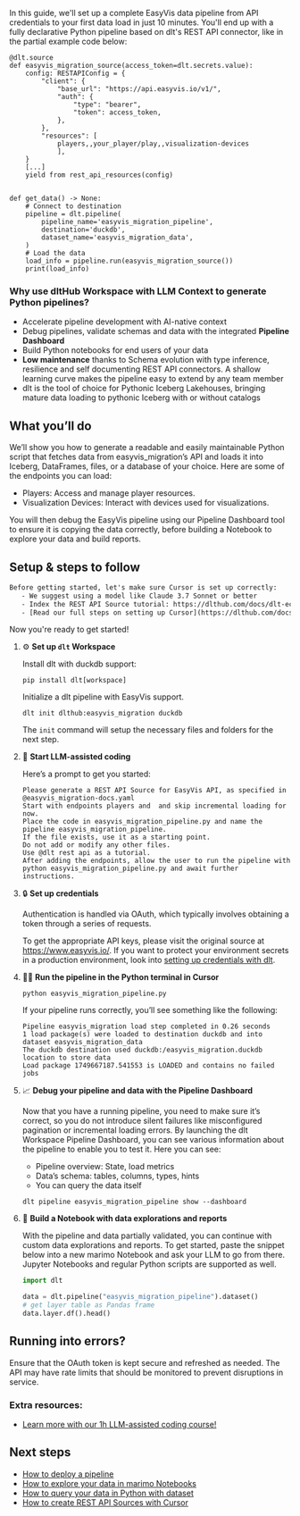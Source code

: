 In this guide, we'll set up a complete EasyVis data pipeline from API credentials to your first data load in just 10 minutes. You'll end up with a fully declarative Python pipeline based on dlt's REST API connector, like in the partial example code below:

```python-outcome
@dlt.source
def easyvis_migration_source(access_token=dlt.secrets.value):
    config: RESTAPIConfig = {
        "client": {
            "base_url": "https://api.easyvis.io/v1/",
            "auth": {
                "type": "bearer",
                "token": access_token,
            },
        },
        "resources": [
            players,,your_player/play,,visualization-devices
            ],
    }
    [...]
    yield from rest_api_resources(config)


def get_data() -> None:
    # Connect to destination
    pipeline = dlt.pipeline(
        pipeline_name='easyvis_migration_pipeline',
        destination='duckdb',
        dataset_name='easyvis_migration_data', 
    )
    # Load the data
    load_info = pipeline.run(easyvis_migration_source())
    print(load_info) 
```

### Why use dltHub Workspace with LLM Context to generate Python pipelines?

- Accelerate pipeline development with AI-native context
- Debug pipelines, validate schemas and data with the integrated **Pipeline Dashboard**
- Build Python notebooks for end users of your data
- **Low maintenance** thanks to Schema evolution with type inference, resilience and self documenting REST API connectors. A shallow learning curve makes the pipeline easy to extend by any team member
- dlt is the tool of choice for Pythonic Iceberg Lakehouses, bringing mature data loading to pythonic Iceberg with or without catalogs

## What you’ll do

We’ll show you how to generate a readable and easily maintainable Python script that fetches data from easyvis_migration’s API and loads it into Iceberg, DataFrames, files, or a database of your choice. Here are some of the endpoints you can load:

- Players: Access and manage player resources.
- Visualization Devices: Interact with devices used for visualizations.

You will then debug the EasyVis pipeline using our Pipeline Dashboard tool to ensure it is copying the data correctly, before building a Notebook to explore your data and build reports.

## Setup & steps to follow

```default
Before getting started, let's make sure Cursor is set up correctly:
   - We suggest using a model like Claude 3.7 Sonnet or better
   - Index the REST API Source tutorial: https://dlthub.com/docs/dlt-ecosystem/verified-sources/rest_api/ and add it to context as **@dlt rest api**
   - [Read our full steps on setting up Cursor](https://dlthub.com/docs/dlt-ecosystem/llm-tooling/cursor-restapi#23-configuring-cursor-with-documentation)
```

Now you're ready to get started!

1. ⚙️ **Set up `dlt` Workspace**
    
    Install dlt with duckdb support:
    ```shell
    pip install dlt[workspace]
    ```

    Initialize a dlt pipeline with EasyVis support.
    ```shell
    dlt init dlthub:easyvis_migration duckdb
    ```

    The `init` command will setup the necessary files and folders for the next step.
    
2. 🤠 **Start LLM-assisted coding**
    
    Here’s a prompt to get you started:
    
    ```prompt
    Please generate a REST API Source for EasyVis API, as specified in @easyvis_migration-docs.yaml 
    Start with endpoints players and  and skip incremental loading for now. 
    Place the code in easyvis_migration_pipeline.py and name the pipeline easyvis_migration_pipeline. 
    If the file exists, use it as a starting point. 
    Do not add or modify any other files. 
    Use @dlt rest api as a tutorial. 
    After adding the endpoints, allow the user to run the pipeline with python easyvis_migration_pipeline.py and await further instructions.
    ```

    
3. 🔒 **Set up credentials** 
    
    Authentication is handled via OAuth, which typically involves obtaining a token through a series of requests.
    
    To get the appropriate API keys, please visit the original source at https://www.easyvis.io/.
    If you want to protect your environment secrets in a production environment, look into [setting up credentials with dlt](https://dlthub.com/docs/walkthroughs/add_credentials).
    
4. 🏃‍♀️ **Run the pipeline in the Python terminal in Cursor**
    
    ```shell
    python easyvis_migration_pipeline.py
    ```
    
    If your pipeline runs correctly, you’ll see something like the following:
    
    ```shell
    Pipeline easyvis_migration load step completed in 0.26 seconds
    1 load package(s) were loaded to destination duckdb and into dataset easyvis_migration_data
    The duckdb destination used duckdb:/easyvis_migration.duckdb location to store data
    Load package 1749667187.541553 is LOADED and contains no failed jobs
    ```
    
5. 📈 **Debug your pipeline and data with the Pipeline Dashboard**

    Now that you have a running pipeline, you need to make sure it’s correct, so you do not introduce silent failures like misconfigured pagination or incremental loading errors. By launching the dlt Workspace Pipeline Dashboard, you can see various information about the pipeline to enable you to test it. Here you can see:
    - Pipeline overview: State, load metrics
    - Data’s schema: tables, columns, types, hints
    - You can query the data itself
    
    ```shell
    dlt pipeline easyvis_migration_pipeline show --dashboard
    ```
    
6. 🐍 **Build a Notebook with data explorations and reports**

    With the pipeline and data partially validated, you can continue with custom data explorations and reports. To get started, paste the snippet below into a new marimo Notebook and ask your LLM to go from there. Jupyter Notebooks and regular Python scripts are supported as well.

    
    ```python
    import dlt

   data = dlt.pipeline("easyvis_migration_pipeline").dataset()
   # get layer table as Pandas frame
   data.layer.df().head()
    ```

## Running into errors?

Ensure that the OAuth token is kept secure and refreshed as needed. The API may have rate limits that should be monitored to prevent disruptions in service.

### Extra resources:

- [Learn more with our 1h LLM-assisted coding course!](https://www.youtube.com/watch?v=GGid70rnJuM)

## Next steps

- [How to deploy a pipeline](https://dlthub.com/docs/walkthroughs/deploy-a-pipeline)
- [How to explore your data in marimo Notebooks](https://dlthub.com/docs/general-usage/dataset-access/marimo)
- [How to query your data in Python with dataset](https://dlthub.com/docs/general-usage/dataset-access/dataset)
- [How to create REST API Sources with Cursor](https://dlthub.com/docs/dlt-ecosystem/llm-tooling/cursor-restapi)